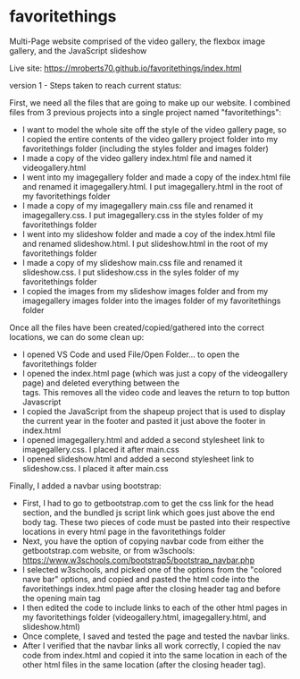 # favoritethings
Multi-Page website comprised of the video gallery, the flexbox image gallery, and the JavaScript slideshow

Live site: https://mroberts70.github.io/favoritethings/index.html

version 1 - Steps taken to reach current status:

First, we need all the files that are going to make up our website. I combined files from 3 previous projects into a single project named "favoritethings":
- I want to model the whole site off the style of the video gallery page, so I copied the entire contents of the video gallery project folder into my favoritethings folder (including the styles folder and images folder)
- I made a copy of the video gallery index.html file and named it videogallery.html
- I went into my imagegallery folder and made a copy of the index.html file and renamed it imagegallery.html. I put imagegallery.html in the root of my favoritethings folder
- I made a copy of my imagegallery main.css file and renamed it imagegallery.css. I put imagegallery.css in the styles folder of my favoritethings folder
- I went into my slideshow folder and made a coy of the index.html file and renamed slideshow.html. I put slideshow.html in the root of my favoritethings folder
- I made a copy of my slideshow main.css file and renamed it slideshow.css. I put slideshow.css in the syles folder of my favoritethings folder
- I copied the images from my slideshow images folder and from my imagegallery images folder into the images folder of my favoritethings folder

Once all the files have been created/copied/gathered into the correct locations, we can do some clean up:
- I opened VS Code and used File/Open Folder... to open the favoritethings folder
- I opened the index.html page (which was just a copy of the videogallery page) and deleted everything between the <section> tags. This removes all the video code and leaves the return to top button Javascript
- I copied the JavaScript from the shapeup project that is used to display the current year in the footer and pasted it just above the footer in index.html
- I opened imagegallery.html and added a second stylesheet link to imagegallery.css. I placed it after main.css
- I opened slideshow.html and added a second stylesheet link to slideshow.css. I placed it after main.css
  
Finally, I added a navbar using bootstrap:
- First, I had to go to getbootstrap.com to get the css link for the head section, and the bundled js script link which goes just above the end body tag. These two pieces of code must be pasted into their respective locations in every html page in the favoritethings folder
- Next, you have the option of copying navbar code from either the getbootstrap.com website, or from w3schools: https://www.w3schools.com/bootstrap5/bootstrap_navbar.php
- I selected w3schools, and picked one of the options from the "colored nave bar" options, and copied and pasted the html code into the favoritethings index.html page after the closing header tag and before the opening main tag
- I then edited the code to include links to each of the other html pages in my favoritethings folder (videogallery.html, imagegallery.html, and slideshow.html)
- Once complete, I saved and tested the page and tested the navbar links. 
- After I verified that the navbar links all work correctly, I copied the nav code from index.html and copied it into the same location in each of the other html files in the same location (after the closing header tag). 
